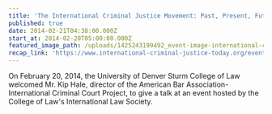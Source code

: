 ```yaml
---
title: 'The International Criminal Justice Movement: Past, Present, Future - and Where the U.S. Fits into It All'
published: true
date: 2014-02-21T04:38:00.000Z
start_at: 2014-02-20T05:00:00.000Z
featured_image_path: /uploads/1425243199492_event-image-international-criminal-justice-movement.jpg
recap_link: 'https://www.international-criminal-justice-today.org/events/the-international-criminal-justice-movement-past-present-future-and-where-the-us-fits-into-it-all/'
---
```



On February 20, 2014, the University of Denver Sturm College of Law welcomed Mr. Kip Hale, director of the American Bar Association-International Criminal Court Project, to give a talk at an event hosted by the College of Law's International Law Society.